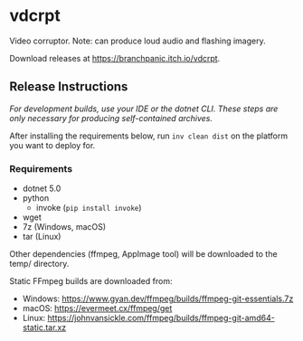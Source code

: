 # vdcrpt

Video corruptor. Note: can produce loud audio and flashing imagery.

Download releases at https://branchpanic.itch.io/vdcrpt.

## Release Instructions

*For development builds, use your IDE or the dotnet CLI. These steps are only
 necessary for producing self-contained archives.*

After installing the requirements below, run `inv clean dist` on the platform
you want to deploy for.

### Requirements

- dotnet 5.0
- python
	- invoke (`pip install invoke`)
- wget
- 7z (Windows, macOS)
- tar (Linux)

Other dependencies (ffmpeg, AppImage tool) will be downloaded to the temp/
directory.

Static FFmpeg builds are downloaded from:
- Windows: https://www.gyan.dev/ffmpeg/builds/ffmpeg-git-essentials.7z
- macOS: https://evermeet.cx/ffmpeg/get
- Linux: https://johnvansickle.com/ffmpeg/builds/ffmpeg-git-amd64-static.tar.xz
